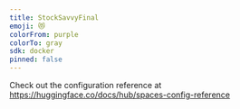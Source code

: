 ```yaml
---
title: StockSavvyFinal
emoji: 😻
colorFrom: purple
colorTo: gray
sdk: docker
pinned: false
---
```


Check out the configuration reference at https://huggingface.co/docs/hub/spaces-config-reference
